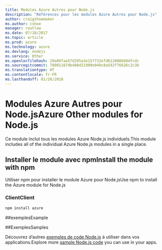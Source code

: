 ```yaml
---
title: Modules Azure Autres pour Node.js
description: "Références pour les modules Azure Autres pour Node.js"
author: craigshoemaker
ms.author: cshoe
manager: routlaw
ms.date: 07/18/2017
ms.topic: article
ms.prod: azure
ms.technology: azure
ms.devlang: nodejs
ms.service: Other
ms.openlocfilehash: 29a89faa57d295a3e157732efd612008b604fcdc
ms.sourcegitcommit: 78001187db408d21909e949c8a592f76626c2c3b
ms.translationtype: HT
ms.contentlocale: fr-FR
ms.lasthandoff: 01/26/2018
---
```

# <a name="azure-other-modules-for-nodejs"></a><span data-ttu-id="dbf20-103">Modules Azure Autres pour Node.js</span><span class="sxs-lookup"><span data-stu-id="dbf20-103">Azure Other modules for Node.js</span></span>

<span data-ttu-id="dbf20-104">Ce module inclut tous les modules Azure Node.js individuels.</span><span class="sxs-lookup"><span data-stu-id="dbf20-104">This module includes all of the individual Azure Node.js modules in a single place.</span></span>

## <a name="install-the-module-with-npm"></a><span data-ttu-id="dbf20-105">Installer le module avec npm</span><span class="sxs-lookup"><span data-stu-id="dbf20-105">Install the module with npm</span></span>

<span data-ttu-id="dbf20-106">Utiliser npm pour installer le module Azure pour Node.js</span><span class="sxs-lookup"><span data-stu-id="dbf20-106">Use npm to install the Azure module for Node.js</span></span>

### <a name="client"></a><span data-ttu-id="dbf20-107">Client</span><span class="sxs-lookup"><span data-stu-id="dbf20-107">Client</span></span>

```bash
npm install azure
```

##<a name="example"></a><span data-ttu-id="dbf20-108">exemples</span><span class="sxs-lookup"><span data-stu-id="dbf20-108">Example</span></span>

##<a name="samples"></a><span data-ttu-id="dbf20-109">Exemples</span><span class="sxs-lookup"><span data-stu-id="dbf20-109">Samples</span></span>

<span data-ttu-id="dbf20-110">Découvrez d’autres [exemples de code Node.js](https://azure.microsoft.com/resources/samples/?platform=nodejs) à utiliser dans vos applications.</span><span class="sxs-lookup"><span data-stu-id="dbf20-110">Explore more [sample Node.js code](https://azure.microsoft.com/resources/samples/?platform=nodejs) you can use in your apps.</span></span>